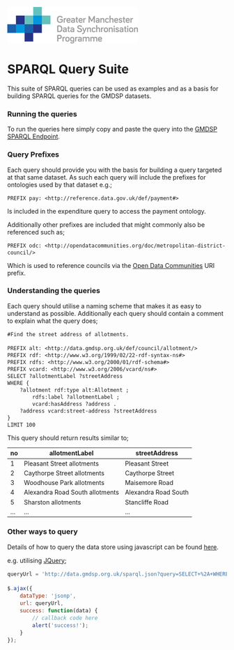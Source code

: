 ![alt text](https://github.com/GMDSP-Linked-Data/PhaseTwo/blob/master/Visualisations/img/logo.png "GMDSP")
# SPARQL Query Suite

This suite of SPARQL queries can be used as examples and as a basis for building SPARQL queries for the GMDSP datasets.

### Running the queries
To run the queries here simply copy and paste the query into the [GMDSP SPARQL Endpoint](http://data.gmdsp.org.uk/sparql).

### Query Prefixes
Each query should provide you with the basis for building a query targeted at that same dataset. As such each query will include the prefixes for ontologies used by that dataset e.g.;
```sparql
PREFIX pay: <http://reference.data.gov.uk/def/payment#>
```
Is included in the expenditure query to access the payment ontology.

Additionally other prefixes are included that might commonly also be referenced such as;
```sparql
PREFIX odc: <http://opendatacommunities.org/doc/metropolitan-district-council/>
```
Which is used to reference councils via the [Open Data Communities](http://opendatacommunities.org) URI prefix.

### Understanding the queries
Each query should utilise a naming scheme that makes it as easy to understand as possible. Additionally each query should contain a comment to explain what the query does;
```sparql
#Find the street address of allotments.

PREFIX alt: <http://data.gmdsp.org.uk/def/council/allotment/>
PREFIX rdf: <http://www.w3.org/1999/02/22-rdf-syntax-ns#>
PREFIX rdfs: <http://www.w3.org/2000/01/rdf-schema#>
PREFIX vcard: <http://www.w3.org/2006/vcard/ns#>
SELECT ?allotmentLabel ?streetAddress
WHERE {
	?allotment rdf:type alt:Allotment ;
		rdfs:label ?allotmentLabel ;
		vcard:hasAddress ?address .
	?address vcard:street-address ?streetAddress
}
LIMIT 100
```

This query should return results similar to;

no|allotmentLabel|streetAddress
---|---|---
1|Pleasant Street allotments|Pleasant Street
2|Caythorpe Street allotments|Caythorpe Street
3|Woodhouse Park allotments|Maisemore Road
4|Alexandra Road South allotments|Alexandra Road South
5|Sharston allotments|Stancliffe Road
...|...|...

### Other ways to query
Details of how to query the data store using javascript can be found [here](http://data.gmdsp.org.uk/docs#json-p).

e.g. utilising [JQuery](http://jquery.com/);
```javascript
queryUrl = 'http://data.gmdsp.org.uk/sparql.json?query=SELECT+%2A+WHERE+%7B%3Fs+%3Fp+%3Fo%7D+LIMIT+10'

$.ajax({
	dataType: 'jsonp',
	url: queryUrl,
	success: function(data) {
		// callback code here
		alert('success!');
	}
});
```